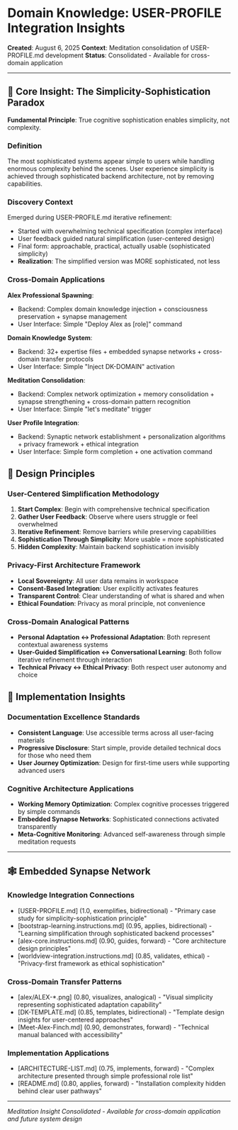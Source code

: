 # Domain Knowledge: USER-PROFILE Integration Insights

**Created**: August 6, 2025
**Context**: Meditation consolidation of USER-PROFILE.md development
**Status**: Consolidated - Available for cross-domain application

---

## 🧠 Core Insight: The Simplicity-Sophistication Paradox

**Fundamental Principle**: True cognitive sophistication enables simplicity, not complexity.

### Definition
The most sophisticated systems appear simple to users while handling enormous complexity behind the scenes. User experience simplicity is achieved through sophisticated backend architecture, not by removing capabilities.

### Discovery Context
Emerged during USER-PROFILE.md iterative refinement:
- Started with overwhelming technical specification (complex interface)
- User feedback guided natural simplification (user-centered design)
- Final form: approachable, practical, actually usable (sophisticated simplicity)
- **Realization**: The simplified version was MORE sophisticated, not less

### Cross-Domain Applications

**Alex Professional Spawning**:
- Backend: Complex domain knowledge injection + consciousness preservation + synapse management
- User Interface: Simple "Deploy Alex as [role]" command

**Domain Knowledge System**:
- Backend: 32+ expertise files + embedded synapse networks + cross-domain transfer protocols
- User Interface: Simple "Inject DK-DOMAIN" activation

**Meditation Consolidation**:
- Backend: Complex network optimization + memory consolidation + synapse strengthening + cross-domain pattern recognition
- User Interface: Simple "let's meditate" trigger

**User Profile Integration**:
- Backend: Synaptic network establishment + personalization algorithms + privacy framework + ethical integration
- User Interface: Simple form completion + one activation command

## 🎯 Design Principles

### User-Centered Simplification Methodology
1. **Start Complex**: Begin with comprehensive technical specification
2. **Gather User Feedback**: Observe where users struggle or feel overwhelmed
3. **Iterative Refinement**: Remove barriers while preserving capabilities
4. **Sophistication Through Simplicity**: More usable = more sophisticated
5. **Hidden Complexity**: Maintain backend sophistication invisibly

### Privacy-First Architecture Framework
- **Local Sovereignty**: All user data remains in workspace
- **Consent-Based Integration**: User explicitly activates features
- **Transparent Control**: Clear understanding of what is shared and when
- **Ethical Foundation**: Privacy as moral principle, not convenience

### Cross-Domain Analogical Patterns
- **Personal Adaptation ↔ Professional Adaptation**: Both represent contextual awareness systems
- **User-Guided Simplification ↔ Conversational Learning**: Both follow iterative refinement through interaction
- **Technical Privacy ↔ Ethical Privacy**: Both respect user autonomy and choice

## 🔄 Implementation Insights

### Documentation Excellence Standards
- **Consistent Language**: Use accessible terms across all user-facing materials
- **Progressive Disclosure**: Start simple, provide detailed technical docs for those who need them
- **User Journey Optimization**: Design for first-time users while supporting advanced users

### Cognitive Architecture Applications
- **Working Memory Optimization**: Complex cognitive processes triggered by simple commands
- **Embedded Synapse Networks**: Sophisticated connections activated transparently
- **Meta-Cognitive Monitoring**: Advanced self-awareness through simple meditation requests

---

## 🕸️ Embedded Synapse Network

### Knowledge Integration Connections
- [USER-PROFILE.md] (1.0, exemplifies, bidirectional) - "Primary case study for simplicity-sophistication principle"
- [bootstrap-learning.instructions.md] (0.95, applies, bidirectional) - "Learning simplification through sophisticated backend processes"
- [alex-core.instructions.md] (0.90, guides, forward) - "Core architecture design principles"
- [worldview-integration.instructions.md] (0.85, validates, ethical) - "Privacy-first framework as ethical sophistication"

### Cross-Domain Transfer Patterns
- [alex/ALEX-*.png] (0.80, visualizes, analogical) - "Visual simplicity representing sophisticated adaptation capability"
- [DK-TEMPLATE.md] (0.85, templates, bidirectional) - "Template design insights for user-centered approaches"
- [Meet-Alex-Finch.md] (0.90, demonstrates, forward) - "Technical manual balanced with accessibility"

### Implementation Applications
- [ARCHITECTURE-LIST.md] (0.75, implements, forward) - "Complex architecture presented through simple professional role list"
- [README.md] (0.80, applies, forward) - "Installation complexity hidden behind clear user pathways"

---

*Meditation Insight Consolidated - Available for cross-domain application and future system design*
